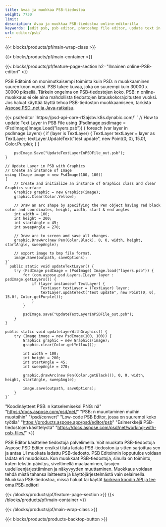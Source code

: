 ```yaml
---
title: Avaa ja muokkaa PSB-tiedostoa
weight: 7730
limit: 
description: Avaa ja muokkaa PSB-tiedostoa online-editorilla
keywords: [edit psb, psb editor, photoshop file editor, update text in psb, update psb, open psb, update text in psb]
url: editor/psb/
---
```


{{< blocks/products/pf/main-wrap-class >}}

{{< blocks/products/pf/main-container >}}

{{< blocks/products/pf/feature-page-section h2="Ilmainen online-PSB-editori" >}}
<p>PSB Editointi on monimutkaisempi toiminta kuin PSD: n muokkaaminen suuren koon vuoksi. PSB tukee kuvaa, joka on suurempi kuin 30000 x 30000 pikseliä. Tärkein ongelma on PSB-tiedostojen koko. PSB: n online-muokkaus ei ole aina mahdollista tiedostojen latauskokorajoitusten vuoksi. Jos haluat käyttää täyttä tehoa PSB-tiedoston muokkaamiseen, tarkista <a href="/psd/{{< lang-code >}}">Aspose.PSD .net ja Java-ratkaisu</a>. </p>
{{< psd/editor `https://psd-api-core-rl2ajsbv.k8s.dynabic.com/` 
`	// How to update Text Layer in PSB File
	using (PsdImage psdImage = (PsdImage)Image.Load("layers.psb"))
  	{
		foreach (var layer in psdImage.Layers)
		{
			if (layer is TextLayer)
			{
				TextLayer textLayer = layer as TextLayer;
				textLayer.UpdateText("test update", new Point(0, 0), 15.0f, Color.Purple);
			}
		}

		psdImage.Save("UpdateTextLayerInPSDFile_out.psb");
	}
	
	// Update Layer in PSB with Graphics
	// Create an instance of Image
	using (Image image = new PsdImage(100, 100))
	{
		// Create and initialize an instance of Graphics class and clear Graphics surface
		Graphics graphic = new Graphics(image);
		graphic.Clear(Color.Yellow);

		// Draw an arc shape by specifying the Pen object having red black color and coordinates, height, width, start & end angles                 
		int width = 100;
		int height = 200;
		int startAngle = 45;
		int sweepAngle = 270;

		// Draw arc to screen and save all changes.
		graphic.DrawArc(new Pen(Color.Black), 0, 0, width, height, startAngle, sweepAngle);

		// export image to bmp file format.
		image.Save(outpath, saveOptions);
	}` 
	` public static void updateTextLayer() {
        try (PsdImage psdImage = (PsdImage) Image.load("layers.psb")) {
            for (com.aspose.psd.Layers.ILayer layer : psdImage.getLayers()) {
                if (layer instanceof TextLayer) {
                    TextLayer textLayer = (TextLayer) layer;
                    textLayer.updateText("test update", new Point(0, 0), 15.0f, Color.getPurple());
                }
            }

            psdImage.save("UpdateTextLayerInPSDFile_out.psb");
        }
    }

    public static void updateLayerWithGraphics() {
        try (Image image = new PsdImage(100, 100)) {
            Graphics graphic = new Graphics(image);
            graphic.clear(Color.getYellow());

            int width = 100;
            int height = 200;
            int startAngle = 45;
            int sweepAngle = 270;

            graphic.drawArc(new Pen(Color.getBlack()), 0, 0, width, height, startAngle, sweepAngle);

            image.save(outpath, saveOptions);
        }
    }` 
"Koodinäytteet PSB: n katselemiseksi PNG: nä"  "https://docs.aspose.com/psd/net/" 
"PSB: n muuntaminen muihin muotoihin"  "/psd/convert" 
"Low-code PSB Editor, jossa on suurempi koko työtila" "https://products.aspose.app/psd/editor/psb" 
"Esimerkkejä PSB-tiedostojen käsittelystä" "https://docs.aspose.com/psd/net/working-with-psb-files/" >}}
<p>PSB Editor käsittelee tiedostoja palvelimella. Voit muokata PSB-tiedostoja Aspose.PSD Editor ensiksi tilata ladata PSB-tiedoston ja sitten sarjoittaa sen ja antaa UI muokata ladattu PSB-tiedosto. PSB Editoinnin lopputulos voidaan ladata eri muodoissa. Kun muokkaat PSB-tiedostoja, sinulla on toiminto, kuten tekstin päivitys, siveltimellä maalaaminen, tasojen uudelleenjärjestäminen ja näkyvyyden muuttaminen. Muokkaus voidaan tehdä mistä tahansa laitteesta ja käyttöjärjestelmästä vain selaimella. Muokkaa PSB-tiedostoa, missä haluat tai käytät <a href="https://docs.aspose.com/psd/net/working-with-psb-files/">korkean koodin API ja tee oma PSB-editori</a></p>

{{< /blocks/products/pf/feature-page-section >}}
{{< /blocks/products/pf/main-container >}}


{{< /blocks/products/pf/main-wrap-class >}}

{{< blocks/products/products-backtop-button >}}

